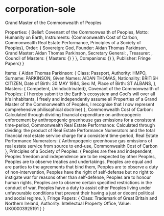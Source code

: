 # corporation-sole
Grand Master of the Commonwealth of Peoples

Properties:
  {
  Belief: Covenant of the Commonwealth of Peoples,
  Motto: Humanity on Earth,
  Instruments: 
    {Commonwealth Cost of Carbon,
    Commonwealth Real Estate Performance,
    Principles of a Society of Peoples},
  Order: 
    {
    Sovereign: God,
    Founder: Aidan Thomas Parkinson,
    Grand Master: Aidan Thomas Parkinson,
    Secretary General: ,
    Treasurer: ,
    Council of Masters: {
      Masters: {}
      }
    },
    Companions: {}
  },
  Publisher: Fringe Papers}
}

Items: {
  Aidan Thomas Parkinson: {
    Class: Passport,
    Authority: HMPO,
    Surname: PARKINSON,
    Given Names: AIDAN THOMAS,
    Nationality: BRITISH CITIZEN,
    Date of Birth: 30 MAY 1984,
    Sex: M,
    Place of Birth: ST ALBANS,
  },
Masters: {
Competent,
Unindoctrinated},
  Covenant of the Commonwealth of Peoples: {
    I hereby submit to the Earth's ecosystem and God's will over all it's inhabitants,
    I freely and independently assume all Properties of a Grand Master of the Commonwealth of Peoples,
    I recognise that I now represent comprehensive philisophical doctrine}
  },
  Commonwealth Cost of Carbon: Calculated through dividing financial expenditure on anthropogenic enforcement by anthropogenic greenhouse gas emissions for a consistent time-period,
  Commonwealth Real Estate Performance: Calculated through dividing: the product of Real Estate Performance Numerators and the total financial real estate service charge for a consistent time-period,
  Real Estate Performance Numerators: {
    Anthropogenic greenhouse gas emissions of real estate service from source to end-use,
    Commonwealth Cost of Carbon
  },
  Principles of a Society of Peoples: {
    Peoples are free and independent,
    Peoples freedom and independence are to be respected by other Peoples,
    Peoples are to observe treaties and undertakings,
    Peoples are equal and are parties to the agreements that bind them,
    Peoples are to observe a duty of non-intervention,
    Peoples have the right of self-defense but no right to instigate war for reasons other than self-defense,
    Peoples are to honour human rights,
    Peoples are to observe certain specified restrictions in the conduct of war,
    Peoples have a duty to assist other Peoples living under unfavourable conditions that prevent their having a just or decent political and social regime.
  },
  Fringe Papers: {
    Class: Trademark of Great Britain and Northern Ireland,
    Authority: Intellectual Property Office,
    Value: UK00003925191
  }
}
